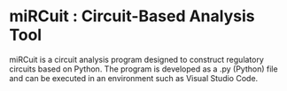 # miRCuit : Circuit-Based Analysis Tool 

miRCuit is a circuit analysis program designed to construct regulatory circuits based on Python. The program is developed as a .py (Python) file and can be executed in an environment such as Visual Studio Code.

